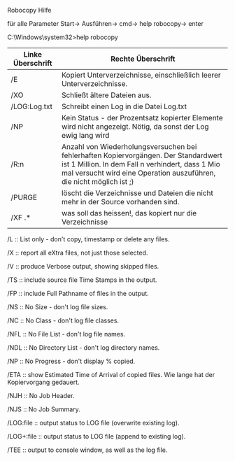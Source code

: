Robocopy Hilfe 

für alle Parameter Start-> Ausführen-> cmd-> help robocopy-> enter

C:\Windows\system32>help robocopy


| Linke Überschrift | Rechte Überschrift |
| ------------------ | ------------------ |
| /E   | 	Kopiert Unterverzeichnisse, einschließlich leerer Unterverzeichnisse. |
| /XO  | Schließt ältere Dateien aus. |
| /LOG:Log.txt | Schreibt einen Log in die Datei Log.txt |
| /NP  | Kein Status - der Prozentsatz kopierter Elemente wird nicht angezeigt. Nötig, da sonst der Log ewig lang wird |
| /R:n | Anzahl von Wiederholungsversuchen bei fehlerhaften Kopiervorgängen. Der Standardwert ist 1 Million. In dem Fall n verhindert, dass 1 Mio mal versucht wird eine Operation auszuführen, die nicht möglich ist ;)|
| /PURGE  | löscht die Verzeichnisse und Dateien die nicht mehr in der Source vorhanden sind. |
| /XF .*  | was soll das heissen!, das kopiert nur die Verzeichnisse |

           

 
 /L   			:: List only - don't copy, timestamp or delete any files.
 
 /X   			:: report all eXtra files, not just those selected.
 
 /V   			:: produce Verbose output, showing skipped files.
 
 /TS  			:: include source file Time Stamps in the output.
 
 /FP  			:: include Full Pathname of files in the output.
 
 /NS  			:: No Size - don't log file sizes.
 
 /NC  			:: No Class - don't log file classes.
 
 /NFL 			:: No File List - don't log file names.
 
 /NDL 			:: No Directory List - don't log directory names.
 
 /NP  			:: No Progress - don't display % copied.
 
 /ETA 			:: show Estimated Time of Arrival of copied files. Wie lange hat der Kopiervorgang gedauert.
 
 /NJH 			:: No Job Header.
 
 /NJS 			:: No Job Summary.
 
 /LOG:file  		:: output status to LOG file (overwrite existing log).
 
 /LOG+:file 		:: output status to LOG file (append to existing log).
 
 /TEE 			:: output to console window, as well as the log file.
 
